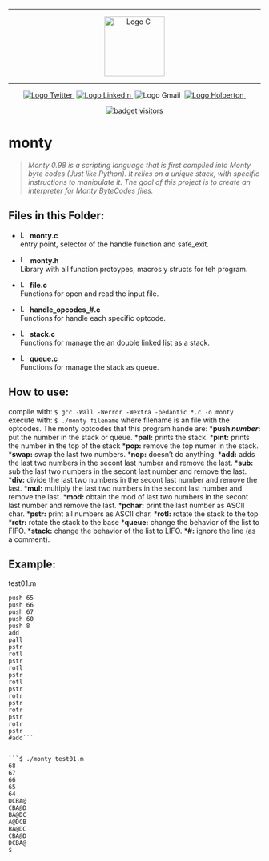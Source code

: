 <div align=center>

<hr />
<img src="https://raw.githubusercontent.com/jepez90/jepez90.github.io/master/img/Readme_media/logoC.svg" alt="Logo C" height="120" style="max-width:80%;">
<hr />
<a href="https://twitter.com/Jepez90"><img src="https://img.shields.io/twitter/url?label=%40Jepez90&style=social&url=https%3A%2F%2Ftwitter.com%2FJepez90" alt="Logo Twitter">&nbsp;</a>
<a href="https://www.linkedin.com/in/jerson-p%C3%A9rez-010059a4/"><img src="https://img.shields.io/badge/jepez90-%230077B5.svg?&logo=linkedin&logoColor=white" alt="Logo LinkedIn">&nbsp;</a>
<img src="https://img.shields.io/badge/jepez90-white?style=flat&logo=gmail" alt="Logo Gmail">&nbsp;
<a href="https://twitter.com/HolbertonCOL"><img src="https://img.shields.io/badge/Holberton_School-red" alt="Logo Holberton">&nbsp;</a>

<a href="https://github.com/jepez90"><img src="https://visitor-badge.glitch.me/badge?page_id=jepez90.monty" alt="badget visitors"></a>
</div>

# monty

 > *Monty 0.98 is a scripting language that is first compiled into Monty byte codes (Just like Python). It relies on a unique stack, with specific instructions to manipulate it. The goal of this project is to create an interpreter for Monty ByteCodes files.*

## Files in this Folder:

* <img src="https://raw.githubusercontent.com/jepez90/jepez90.github.io/master/img/Readme_media/logoC.svg" alt="Logo C" height="15"> **monty.c**<br />
entry point, selector of the handle function and safe_exit.

* <img src="https://raw.githubusercontent.com/jepez90/jepez90.github.io/master/img/Readme_media/logo_code_file.svg" alt="Logo Code" height="16"> **monty.h**<br />
Library with all function protoypes, macros y structs for teh program.

* <img src="https://raw.githubusercontent.com/jepez90/jepez90.github.io/master/img/Readme_media/logoC.svg" alt="Logo C" height="15"> **file.c**<br />
Functions for open and read the input file.

* <img src="https://raw.githubusercontent.com/jepez90/jepez90.github.io/master/img/Readme_media/logoC.svg" alt="Logo C" height="15"> **handle_opcodes_#.c**<br />
Functions for handle each specific optcode.

* <img src="https://raw.githubusercontent.com/jepez90/jepez90.github.io/master/img/Readme_media/logoC.svg" alt="Logo C" height="15"> **stack.c**<br />
Functions for manage the an double linked list as a stack.

* <img src="https://raw.githubusercontent.com/jepez90/jepez90.github.io/master/img/Readme_media/logoC.svg" alt="Logo C" height="15"> **queue.c**<br />
Functions for manage the stack as queue.

## How to use:
compile with:
```$ gcc -Wall -Werror -Wextra -pedantic *.c -o monty```
execute with:
```$ ./monty filename```
where filename is an file with the optcodes.
The monty optcodes that this program hande are:
***push _number_:** put the number in the stack or queue.
***pall:** prints the stack.
***pint:** prints the number in the top of the stack
***pop:** remove the top numer in the stack.
***swap:** swap the last two numbers.
***nop:** doesn’t do anything.
***add:** adds the last two numbers in the secont last number and remove the last.
***sub:** sub the last two numbers in the secont last number and remove the last.
***div:** divide the last two numbers in the secont last number and remove the last.
***mul:** multiply the last two numbers in the secont last number and remove the last.
***mod:** obtain the mod of last two numbers in the secont last number and remove the last.
***pchar:** print the last number as ASCII char.
***pstr:** print all numbers as ASCII char.
***rotl:** rotate the stack to the top
***rotr:** rotate the stack to the base
***queue:** change the behavior of the list to FIFO.
***stack:** change the behavior of the list to LIFO.
***#:** ignore the line (as a comment).

## Example:
test01.m
```push 64
push 65
push 66
push 67
push 60
push 8
add
pall
pstr
rotl
pstr
rotl
pstr
rotl
pstr
rotr
pstr
rotr
pstr
rotr
pstr
#add```


```$ ./monty test01.m
68
67
66
65
64
DCBA@
CBA@D
BA@DC
A@DCB
BA@DC
CBA@D
DCBA@
$
```
